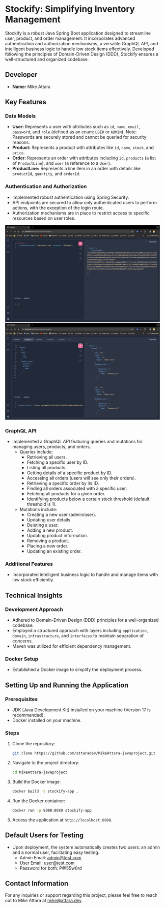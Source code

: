 # Stockify: Simplifying Inventory Management

Stockify is a robust Java Spring Boot application designed to streamline user, product, and order management. It incorporates advanced authentication and authorization mechanisms, a versatile GraphQL API, and intelligent business logic to handle low stock items effectively. Developed following the principles of Domain-Driven Design (DDD), Stockify ensures a well-structured and organized codebase.

## Developer
- **Name:** Mike Attara

## Key Features

### Data Models
- **User:** Represents a user with attributes such as `id`, `name`, `email`, `password`, and `role` (defined as an enum: `USER` or `ADMIN`). Note: Passwords are securely stored and cannot be queried for security reasons.
- **Product:** Represents a product with attributes like `id`, `name`, `stock`, and `price`.
- **Order:** Represents an order with attributes including `id`, `products` (a list of `ProductLine`), and `user` (a reference to a `User`).
- **ProductLine:** Represents a line item in an order with details like `productId`, `quantity`, and `orderId`.

### Authentication and Authorization
- Implemented robust authentication using Spring Security.
- API endpoints are secured to allow only authenticated users to perform actions, with the exception of the login route.
- Authorization mechanisms are in place to restrict access to specific resources based on user roles.

![Authentication Screenshot](./screenshots/screenshot1.png)
![Query Screenshot](./screenshots/screenshort2.png)

### GraphQL API
- Implemented a GraphQL API featuring queries and mutations for managing users, products, and orders.
  - Queries include:
    - Retrieving all users.
    - Fetching a specific user by ID.
    - Listing all products.
    - Getting details of a specific product by ID.
    - Accessing all orders (users will see only their orders).
    - Retrieving a specific order by its ID.
    - Finding all orders associated with a specific user.
    - Fetching all products for a given order.
    - Identifying products below a certain stock threshold (default threshold is 1).
  - Mutations include:
    - Creating a new user (admin/user).
    - Updating user details.
    - Deleting a user.
    - Adding a new product.
    - Updating product information.
    - Removing a product.
    - Placing a new order.
    - Updating an existing order.

### Additional Features
- Incorporated intelligent business logic to handle and manage items with low stock efficiently.

## Technical Insights

### Development Approach
- Adhered to Domain-Driven Design (DDD) principles for a well-organized codebase.
- Employed a structured approach with layers including `application`, `domain`, `infrastructure`, and `interfaces` to maintain separation of concerns.
- Maven was utilized for efficient dependency management.

### Docker Setup
- Established a Docker image to simplify the deployment process.

## Setting Up and Running the Application

### Prerequisites
- JDK (Java Development Kit) installed on your machine (Version 17 is recommended).
- Docker installed on your machine.

### Steps

1. Clone the repository:
   ```bash
   git clone https://github.com/attaradev/MikeAttara-javaproject.git
   ```

2. Navigate to the project directory:
   ```bash
   cd MikeAttara-javaproject
   ```

3. Build the Docker image:
   ```bash
   docker build -t stockify-app .
   ```

4. Run the Docker container:
   ```bash
   docker run -p 8080:8080 stockify-app
   ```

5. Access the application at `http://localhost:8080`.

## Default Users for Testing
- Upon deployment, the system automatically creates two users: an admin and a normal user, facilitating easy testing.
  - Admin Email: admin@test.com
  - User Email: user@test.com
  - Password for both: P@55w0rd

## Contact Information
For any inquiries or support regarding this project, please feel free to reach out to Mike Attara at [mike@attara.dev](mailto:mike@attara.dev).